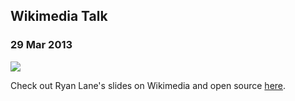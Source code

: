   

## Wikimedia Talk

### 29 Mar 2013

[![](/img/resources/wikimedia.jpg)](https://wikitech.wikimedia.org/wiki/File:Wikimedia_Labs_and_DevOps.pdf)

Check out Ryan Lane's slides on Wikimedia and open source [here](https://wikitech.wikimedia.org/wiki/File:Wikimedia_Labs_and_DevOps.pdf).

  
